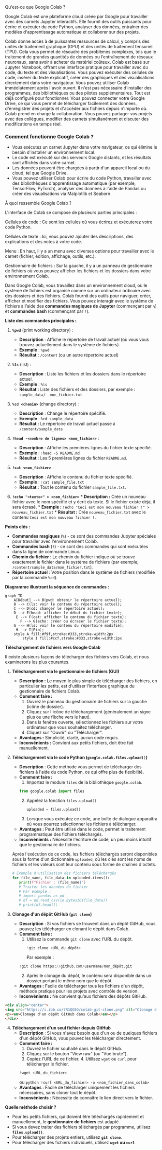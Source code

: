 Qu'est-ce que Google Colab ?

Google Colab est une plateforme cloud créée par Google pour travailler avec des carnets Jupyter interactifs.
Elle fournit des outils puissants pour écrire et exécuter du code Python, analyser des données, entraîner des modèles d'apprentissage automatique et collaborer sur des projets.

Colab donne accès à de puissantes ressources de calcul, y compris des unités de traitement graphique (GPU) et des unités de traitement tensoriel (TPU).
Cela vous permet de résoudre des problèmes complexes, tels que le traitement de grandes quantités de données ou l'entraînement de réseaux neuronaux, sans avoir à acheter du matériel coûteux. Colab est basé sur Jupyter Notebook, offrant une interface pratique pour travailler avec du code, du texte et des visualisations. Vous pouvez exécuter des cellules de code, insérer du texte explicatif, créer des graphiques et des visualisations directement dans votre navigateur. Vous pouvez utiliser Colab immédiatement après l'avoir ouvert. Il n'est pas nécessaire d'installer des programmes, des bibliothèques ou des pilotes supplémentaires. Tout est déjà configuré pour fonctionner. Vous pouvez connecter votre Google Drive, ce qui vous permet de télécharger facilement des données, d'enregistrer des projets et d'accéder aux fichiers depuis n'importe où. Colab prend en charge la collaboration. Vous pouvez partager vos projets avec des collègues, modifier des carnets simultanément et discuter des modifications en temps réel.



### Comment fonctionne Google Colab ?
- Vous exécutez un carnet Jupyter dans votre navigateur, ce qui élimine le besoin d'installer un environnement local.
- Le code est exécuté sur des serveurs Google distants, et les résultats sont affichés dans votre carnet.
- Les données peuvent être chargées à partir d'un appareil local ou du cloud, tel que Google Drive.
- Vous pouvez utiliser Colab pour écrire du code Python, travailler avec des bibliothèques d'apprentissage automatique (par exemple, TensorFlow, PyTorch), analyser des données à l'aide de Pandas ou créer des visualisations via Matplotlib et Seaborn.



À quoi ressemble Google Colab ?


L'interface de Colab se compose de plusieurs parties principales :

Cellules de code : Ce sont les cellules où vous écrirez et exécuterez votre code Python.

Cellules de texte : Ici, vous pouvez ajouter des descriptions, des explications et des notes à votre code.

Menu : En haut, il y a un menu avec diverses options pour travailler avec le carnet (fichier, édition, affichage, outils, etc.).

Gestionnaire de fichiers : Sur la gauche, il y a un panneau de gestionnaire de fichiers où vous pouvez afficher les fichiers et les dossiers dans votre environnement Colab.



Dans Google Colab, vous travaillez dans un environnement cloud,
où le système de fichiers est organisé comme sur un ordinateur ordinaire avec des dossiers et des fichiers.
Colab fournit des outils pour naviguer, créer, afficher et modifier des fichiers.
Vous pouvez interagir avec le système de fichiers à l'aide des **commandes magiques de Jupyter** (commençant par `%`)
et **commandes bash** (commençant par `!`).

**Liste des commandes principales :**

1.  **`%pwd`** (print working directory) :
    *   **Description** : Affiche le répertoire de travail actuel (où vous vous trouvez actuellement dans le système de fichiers).
    *   **Exemple** : `%pwd`
    *   **Résultat** : `/content` (ou un autre répertoire actuel)

2.  **`%ls`** (list) :
    *   **Description** : Liste les fichiers et les dossiers dans le répertoire actuel.
    *   **Exemple** : `%ls`
    *   **Résultat** : Liste des fichiers et des dossiers, par exemple : `sample_data/  mon_fichier.txt`

3.  **`%cd <chemin>`** (change directory) :
    *   **Description** : Change le répertoire spécifié.
    *   **Exemple** : `%cd sample_data`
    *   **Résultat** : Le répertoire de travail actuel passe à `/content/sample_data`

4.  **`!head -<nombre de lignes> <nom_fichier>`** :
    *   **Description** : Affiche les premières lignes du fichier texte spécifié.
    *   **Exemple** : `!head -5 README.md`
    *   **Résultat** : Les 5 premières lignes du fichier `README.md`.

5.  **`!cat <nom_fichier>`** :
    *   **Description** : Affiche le contenu du fichier texte spécifié.
    *   **Exemple** : `!cat sample_file.txt`
    *   **Résultat** : Tout le contenu du fichier `sample_file.txt`.

6.   **`!echo "<texte>" > <nom_fichier>`**
    *   **Description :** Crée un nouveau fichier avec le nom spécifié et y écrit du texte. Si le fichier existe déjà, il sera écrasé.
    *   **Exemple :** `!echo "Ceci est mon nouveau fichier !" > nouveau_fichier.txt`
    *   **Résultat :** Crée `nouveau_fichier.txt` avec le contenu `Ceci est mon nouveau fichier !`.

**Points clés :**

*   **Commandes magiques** (`%`) - ce sont des commandes Jupyter spéciales pour travailler avec l'environnement Colab.
*   **Commandes bash** (`!`) - ce sont des commandes qui sont exécutées dans la ligne de commande Linux.
*   **Chemin du fichier** : Le chemin du fichier indique où se trouve exactement le fichier dans le système de fichiers (par exemple, `/content/sample_data/mon_fichier.txt`).
*   **Répertoire actuel** : Votre position dans le système de fichiers (modifiée par la commande `%cd`).

**Diagramme illustrant la séquence de commandes :**

```mermaid
graph TD
    A[Début] --> B(pwd: obtenir le répertoire actuel);
    B --> C(ls: voir le contenu du répertoire actuel);
    C --> D(cd: changer le répertoire actuel);
    D --> E(head: afficher le début du fichier texte);
     E --> F(cat: afficher le contenu du fichier texte);
       F --> G(echo: créer ou écraser le fichier texte);
    G --> H(ls: voir le contenu du répertoire modifié);
     H --> I[Fin];
    style A fill:#f9f,stroke:#333,stroke-width:2px
        style I fill:#ccf,stroke:#333,stroke-width:2px

```

**Téléchargement de fichiers vers Google Colab**

Il existe plusieurs façons de télécharger des fichiers vers Colab, et nous examinerons les plus courantes.

1.  **Téléchargement via le gestionnaire de fichiers (GUI)**
    *   **Description :** Le moyen le plus simple de télécharger des fichiers, en particulier les petits, est d'utiliser l'interface graphique du gestionnaire de fichiers Colab.
    *   **Comment faire :**
        1.  Ouvrez le panneau du gestionnaire de fichiers sur la gauche (icône de dossier).
        2.  Cliquez sur l'icône de téléchargement (généralement un signe plus ou une flèche vers le haut).
        3.  Dans la fenêtre ouverte, sélectionnez les fichiers sur votre ordinateur que vous souhaitez télécharger.
        4.  Cliquez sur "Ouvrir" ou "Télécharger".
    *   **Avantages :** Simplicité, clarté, aucun code requis.
    *   **Inconvénients :** Convient aux petits fichiers, doit être fait manuellement.



2.  **Téléchargement via le code Python (`google.colab.files.upload()`)**
    *   **Description** : Cette méthode vous permet de télécharger des fichiers à l'aide du code Python, ce qui offre plus de flexibilité.
    *   **Comment faire :**
        1.  Importez le module `files` de la bibliothèque `google.colab`.
           ```python
           from google.colab import files
           ```
        2.  Appelez la fonction `files.upload()`
             ```python
             uploaded = files.upload()
             ```
        3.  Lorsque vous exécutez ce code, une boîte de dialogue apparaîtra où vous pourrez sélectionner les fichiers à télécharger.
    *   **Avantages :** Peut être utilisé dans le code, permet le traitement programmatique des fichiers téléchargés.
    *   **Inconvénients :** Nécessite l'écriture de code, un peu moins intuitif que le gestionnaire de fichiers.

    Après l'exécution de ce code, les fichiers téléchargés seront disponibles sous la forme d'un dictionnaire `uploaded`, où les clés sont les noms de fichiers et les valeurs sont leur contenu sous forme de chaînes d'octets.
    ```python
    # Exemple d'utilisation des fichiers téléchargés
    for file_name, file_data in uploaded.items():
       print(f"Fichier : {file_name}")
       # Traiter les données du fichier
       # Par exemple :
       # import pandas as pd
       # df = pd.read_csv(io.BytesIO(file_data))
       # print(df.head())
    ```


3.  **Clonage d'un dépôt GitHub (`git clone`)**
    *   **Description** : Si vos fichiers se trouvent dans un dépôt GitHub, vous pouvez les télécharger en clonant le dépôt dans Colab.
    *   **Comment faire :**
        1.  Utilisez la commande `git clone` avec l'URL du dépôt.
            ```python
            !git clone <URL_du_dépôt>
            ```
            Par exemple :
           ```python
           !git clone https://github.com/username/mon_dépôt.git
           ```
        2. Après le clonage du dépôt, le contenu sera disponible dans un dossier portant le même nom que le dépôt.
    *   **Avantages :** Facile de télécharger tous les fichiers d'un dépôt, méthode pratique pour les projets avec contrôle de version.
    *   **Inconvénients :** Ne convient qu'aux fichiers des dépôts GitHub.


   ```html
<div align="center">
  <img src="https://i.ibb.co/7R1QG5Q/colab-git-clone.png" alt="Clonage d'un dépôt GitHub dans Colab" width="600" >
  <p><em>Clonage d'un dépôt GitHub dans Colab</em></p>
</div>
```

4.  **Téléchargement d'un seul fichier depuis GitHub**
     *   **Description** : Si vous n'avez besoin que d'un ou de quelques fichiers d'un dépôt GitHub, vous pouvez les télécharger directement.
     *   **Comment faire :**
         1.  Ouvrez le fichier souhaité dans le dépôt GitHub.
         2.  Cliquez sur le bouton "View raw" (ou "Vue brute").
         3.  Copiez l'URL de ce fichier.
        4.  Utilisez `wget` ou `curl` pour télécharger le fichier.
            ```python
            !wget <URL_du_fichier>
            ```
           ou
             ```python
            !curl <URL_du_fichier> -o <nom_fichier_dans_colab>
             ```
    *   **Avantages** : Facile de télécharger uniquement les fichiers nécessaires, sans cloner tout le dépôt.
    *   **Inconvénients** : Nécessite de connaître le lien direct vers le fichier.


**Quelle méthode choisir ?**

*   Pour les petits fichiers, qui doivent être téléchargés rapidement et manuellement, le **gestionnaire de fichiers** est adapté.
*   Si vous devez traiter des fichiers téléchargés par programme, utilisez  **`files.upload()`**.
*   Pour télécharger des projets entiers, utilisez **`git clone`**.
*  Pour télécharger des fichiers individuels, utilisez **`wget` ou `curl`**